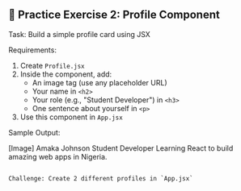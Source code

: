 ## 🎯 Practice Exercise 2: Profile Component

Task: Build a simple profile card using JSX

Requirements:
1. Create `Profile.jsx`
2. Inside the component, add:
   * An image tag (use any placeholder URL)
   * Your name in `<h2>`
   * Your role (e.g., "Student Developer") in `<h3>`
   * One sentence about yourself in `<p>`
3. Use this component in `App.jsx`

Sample Output:

[Image]
Amaka Johnson
Student Developer
Learning React to build amazing web apps in Nigeria.
```

Challenge: Create 2 different profiles in `App.jsx`